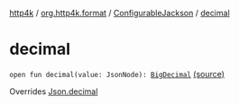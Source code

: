 [http4k](../../index.md) / [org.http4k.format](../index.md) / [ConfigurableJackson](index.md) / [decimal](./decimal.md)

# decimal

`open fun decimal(value: JsonNode): `[`BigDecimal`](https://docs.oracle.com/javase/6/docs/api/java/math/BigDecimal.html) [(source)](https://github.com/http4k/http4k/blob/master/http4k-format-jackson/src/main/kotlin/org/http4k/format/ConfigurableJackson.kt#L64)

Overrides [Json.decimal](../-json/decimal.md)


